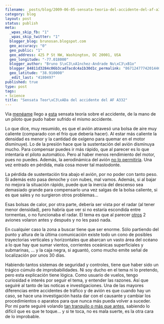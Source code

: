```yaml
--- 
filename: _posts/blog/2009-06-05-sensata-teoria-del-accidente-del-af-a332.md
category: blog
layout: post
status: publish
meta: 
  _wpas_skip_fb: "1"
  _wpas_skip_twitter: "1"
  blogger_blog: brunosan.blogspot.com
  geo_accuracy: "0"
  geo_public: "1"
  geo_address: 425 P St NW, Washington, DC 20001, USA
  geo_longitude: "-77.018000"
  blogger_author: "Bruno S\xC3\xA1nchez-Andrade Nu\xC3\xB1o"
  blogger_84811d3284c06b3cad7acdc4a1b30d1c_permalink: "8671247774201446704"
  geo_latitude: "38.910000"
  _edit_last: "4180497"
published: true
type: post
tags: 
- Science
title: "Sensata Teor\xC3\xADa del accidente del AF A332"
---
```

Via <a href="http://meneame.net/story/hipotesis-sobre-accidente-airbus-a330">menéame</a> llego a <a href="http://www.aeroclubdetoledo.com/content/index.php/component/content/article/20-aviacion-comercial/44-airbus-330-air-france">esta</a> sensata teoría sobre el accidente, de la mano de un piloto que pudo haber sufrido el mismo accidente.

Lo que dice, muy resumido, es que el avión atravesó una bolsa de aire muy caliente (comparado con el frío que debería hacer). Al estar más caliente la densidad es menor y la cantidad de oxígeno para quemar en el motor disminuye). Lo de la presión hace que la sustentación del avión disminuya mucho. Para compensar puedes ir más rápido, que al parecer es lo que intentaría el piloto automático. Pero al haber menos rendimiento del motor, pues no puedes. Además, la aerodinámica del avión <a href="http://en.wikipedia.org/wiki/Coffin_corner_(aviation)">no lo permitiría</a>. Una vez entrado en pérdida, mala cosa mover tal mastodonte.

<!--more-->La pérdida de sustentación tira abajo el avión, por no poder con tanto peso. Si además esto pasa denoche y con nubes, mal vamos. Además, si al bajar no mejora la situación rápido, puede que la inercia del descenso sea demasiado grande para compensarlo una vez salgas de la bolsa caliente, si es que sales y no surgieron otros problemas...

Esas bolsas de calor, por otra parte, debería ser vista por el radar (al tener menor densidad), pero habría que ver si no estaría escondida entre tormentas, o no funcionaba el radar. El tema es que al parecer <a href="http://www.flickr.com/photos/irisheyes/3587321738/">otros</a> 2 aviones volaron antes y  después y no les pasó nada.

En cualquier caso la zona a buscar tiene que ser enorme. Sólo partiendo del punto y altura de la última comunicación existe todo un cono de posibles trayectorias verticales y horizontales que abarcan un vasto área del océano a lo que hay que sumar vientos, corrientes oceánicas superficiales y submarinas, ... y la caja negra, si aguantó, como mucho emite señal de localización por unos 30 días.

Habiendo tantos sistemas de seguridad y controles, tiene que haber sido un  trágico cúmulo de improbabilidades. Ni soy ducho en el tema ni lo pretendo, pero esta explicación tiene lógica. Como usuario de vuelos, tengo curiosidad e interés por seguir el tema, y entender las razones. Así que seguiré al tanto de las noticas e investigaciones. Una de las mayores diferencias entre accidentes de tráfico y de avión es que cuando hay un caso, se hace una investigación hasta dar con el causante y cambiar los procedimientos o aparatos para que nunca más pueda volver a suceder.
Por mi parte seguiré volando <a href="http://www.amazon.com/Innumeracy-Mathematical-Illiteracy-Consequences-Vintage/dp/0679726012">tan tranquilo o más que antes</a>, sabiendo lo difícil que es que te toque... y si te toca, no es mala suerte, es la otra cara de lo improbable.
